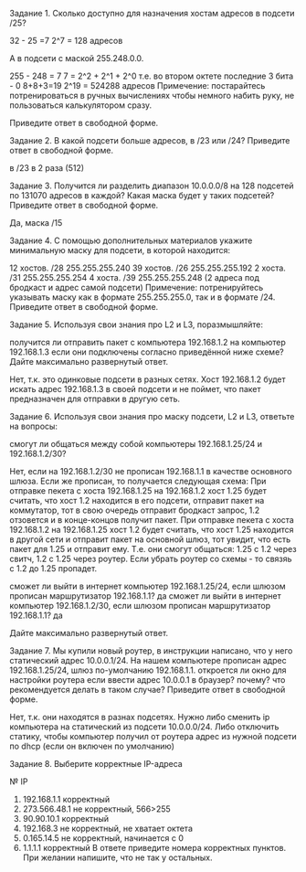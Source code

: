 Задание 1.
Сколько доступно для назначения хостам адресов в подсети /25?

32 - 25 =7
2^7 = 128 адресов

А в подсети с маской 255.248.0.0.

255 - 248 = 7
7 = 2^2 + 2^1 + 2^0 т.е. во втором октете последние 3 бита - 0
8+8+3=19
2^19 = 524288 адресов
Примечение: постарайтесь потренироваться в ручных вычислениях чтобы немного набить руку, не пользоваться калькулятором сразу.

Приведите ответ в свободной форме.

Задание 2.
В какой подсети больше адресов, в /23 или /24?
Приведите ответ в свободной форме.

в /23 в 2 раза (512)

Задание 3.
Получится ли разделить диапазон 10.0.0.0/8 на 128 подсетей по 131070 адресов в каждой?
Какая маска будет у таких подсетей?
Приведите ответ в свободной форме.

Да, маска /15 

Задание 4.
С помощью дополнительных материалов укажите минимальную маску для подсети, в которой находится:

12 хостов.  /28 255.255.255.240
39 хостов. /26 255.255.255.192
2 хоста. /31 255.255.255.254
4 хоста. /39 255.255.255.248 (2 адреса под бродкаст и адрес самой подсети)
Примечение: потренируйтесь указывать маску как в формате 255.255.255.0, так и в формате /24.
Приведите ответ в свободной форме.

Задание 5.
Используя свои знания про L2 и L3, поразмышляйте:

получится ли отправить пакет с компьютера 192.168.1.2 на компьютер 192.168.1.3 если они подключены согласно приведённой ниже схеме?
Дайте максимально развернутый ответ.

Нет, т.к. это одинковые подсети в разных сетях.
Хост 192.168.1.2 будет искать адрес 192.168.1.3 в своей подсети и не поймет, что пакет предназначен для отправки в другую сеть.
 

Задание 6.
Используя свои знания про маску подсети, L2 и L3, ответьте на вопросы:

смогут ли общаться между собой компьютеры 192.168.1.25/24 и 192.168.1.2/30?

Нет, если на 192.168.1.2/30 не прописан 192.168.1.1 в качестве основного шлюза. 
Если же прописан, то получается следующая схема:
При отправке пекета с хоста 192.168.1.25 на 192.168.1.2 хост 1.25 будет считать, что хост 1.2 находится в его подсети, отправит пакет на коммутатор, тот в свою очередь отправит бродкаст запрос, 1.2 отзовется и в конце-концов получит пакет. 
При отправке пекета с хоста 192.168.1.2 на 192.168.1.25 хост 1.2 будет считать, что хост 1.25 находится в другой сети и отправит пакет на основной шлюз, тот увидит, что есть пакет для 1.25 и отправит ему. 
Т.е. они смогут общаться: 1.25 с 1.2 через свитч, 1.2 с 1.25 через роутер. Если убрать роутер со схемы - то связяь с 1.2 до 1.25 пропадет.

сможет ли выйти в интернет компьютер 192.168.1.25/24, если шлюзом прописан маршрутизатор 192.168.1.1?
да
сможет ли выйти в интернет компьютер 192.168.1.2/30, если шлюзом прописан маршрутизатор 192.168.1.1?
да

Дайте максимально развернутый ответ.

Задание 7.
Мы купили новый роутер, в инструкции написано, что у него статический адрес 10.0.0.1/24.
На нашем компьютере прописан адрес 192.168.1.25/24, шлюз по-умолчанию 192.168.1.1.
откроется ли окно для настройки роутера если ввести адрес 10.0.0.1 в браузер?
почему?
что рекомендуется делать в таком случае?
Приведите ответ в свободной форме.

Нет, т.к. они находятся в разнах подсетях.
Нужно либо сменить ip компьютера на статический из подсети 10.0.0.0/24. 
Либо отключить статику, чтобы компьютер получил от роутера адрес из нужной подсети по dhcp (если он включен по умолчанию)  

Задание 8.
Выберите корректные IP-адреса

№	IP
1.	192.168.1.1 корректный
2.	273.566.48.1 не корректный, 566>255
3.	90.90.10.1 корректный 
4.	192.168.3 не корректный, не хватает октета
5.	0.165.14.5 не корректный, начинается с 0
6.	1.1.1.1 корректный
В ответе приведите номера корректных пунктов. При желании напишите, что не так у остальных.